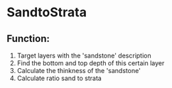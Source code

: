 # SandtoStrata
## Function: 
1) Target layers with the 'sandstone' description
2) Find the bottom and top depth of this certain layer
3) Calculate the thinkness of the 'sandstone'
4) Calculate ratio sand to strata
